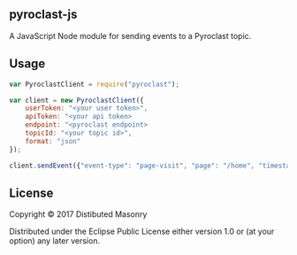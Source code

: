 ## pyroclast-js

A JavaScript Node module for sending events to a Pyroclast topic.

## Usage

```javascript
var PyroclastClient = require("pyroclast");

var client = new PyroclastClient({
    userToken: "<your user token>",
    apiToken: "<your api token>
    endpoint: "<pyroclast endpoint>
    topicId: "<your topic id>",
    format: "json"
});

client.sendEvent({"event-type": "page-visit", "page": "/home", "timestamp": 1495072835000});
```

## License

Copyright © 2017 Distibuted Masonry

Distributed under the Eclipse Public License either version 1.0 or (at
your option) any later version.
